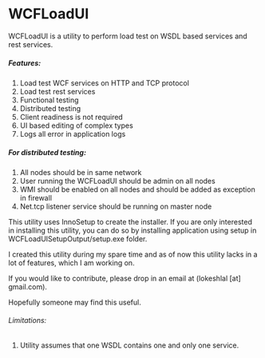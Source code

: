 # WCFLoadUI

WCFLoadUI is a utility to perform load test on WSDL based services and rest services.

##### Features:
1.	Load test WCF services on HTTP and TCP protocol
2.	Load test rest services
3.	Functional testing
4.	Distributed testing
5.	Client readiness is not required
6.	UI based editing of complex types
7.	Logs all error in application logs

##### For distributed testing:
1.	All nodes should be in same network
2.	User running the WCFLoadUI should be admin on all nodes
3.	WMI should be enabled on all nodes and should be added as exception in firewall
4.	Net.tcp listener service should be running on master node

This utility uses InnoSetup to create the installer. If you are only interested in installing this utility, you can do so by installing application using setup in WCFLoadUISetupOutput/setup.exe folder.

I  created this utility during my spare time and as of now this utility lacks in a lot of features, which I am working on.

If you would like to contribute, please drop in an email at (lokeshlal [at] gmail.com).

Hopefully someone may find this useful.

###### Limitations:
1. Utility assumes that one WSDL contains one and only one service.
